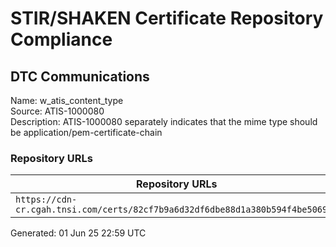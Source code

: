 # STIR/SHAKEN Certificate Repository Compliance

## DTC Communications

Name: w_atis_content_type\
Source: ATIS-1000080\
Description: ATIS-1000080 separately indicates that the mime type should be application/pem-certificate-chain
### Repository URLs

| Repository URLs | Not After |  Problems | Link |
|-----------------|-----------|-----------|------|
| `https://cdn-cr.cgah.tnsi.com/certs/82cf7b9a6d32df6dbe88d1a380b594f4be506929` | 24&#160;Mar&#160;28&#160;11:42&#160;UTC | true | [view](../../REPOS/43f914662b1d90ac7fb9eb15d3fdd3d7bffadba5/README.md) |


Generated: 01 Jun 25 22:59 UTC